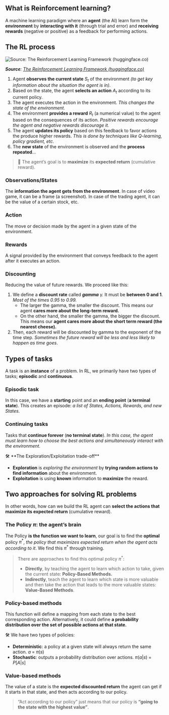 ## What is Reinforcement learning?

A machine learning paradigm where an **agent** (the AI) learn form the **environment** by **interacting with it** (through trial and error) and **receiving rewards** (negative or positive) as a feedback for performing actions.

## The RL process


![***Source**: [The Reinforcement Learning Framework (huggingface.co)](https://huggingface.co/learn/deep-rl-course/unit1/rl-framework)*](https://github.com/mohamedyosef101/101_learning_area/assets/118842452/084e5afa-6168-4138-b9ea-ef6cc17a6d5f)

***Source**: [The Reinforcement Learning Framework (huggingface.co)](https://huggingface.co/learn/deep-rl-course/unit1/rl-framework)*

1. Agent **observes the current state** $S_t$ of the environment *(to get key information about the situation the agent is in).*
2. Based on the state, the agent **selects an action** $A_t$ according to its current policy.
3. The agent executes the action in the environment. *This changes the state of the environment.*
4. The environment **provides a reward** $R_t$ (a numerical value) to the agent based on the consequences of its action. *Positive rewards encourage the agent and negative rewards discourage it.*
5. The agent **updates its policy** based on this feedback to favor actions the produce higher rewards. *This is done by techniques like Q-learning, policy gradient, etc.*
6. The **new state** of the environment is observed and the **process repeated**…

> 🎾 The agent’s goal is to **maximize** its **expected return** (cumulative reward).


### Observations/States

The **information the agent gets from the environment**. In case of video game, it can be a frame (a screenshot). In case of the trading agent, it can be the value of a certain stock, etc.


### Action

The move or decision made by the agent in a given state of the environment.

### Rewards

A signal provided by the environment that conveys feedback to the agent after it executes an action.

### Discounting

Reducing the value of future rewards. We proceed like this: 

1. We define a **discount rate** called ***gamma** $\gamma$.* It must be **between 0 and 1**. *Most of the times 0.95 to 0.99.*
    - The larger the gamma, the smaller the discount. This means our agent **cares more about the long-term reward.**
    - On the other hand, the smaller the gamma, the bigger the discount. This means our **agent cares more about the short term reward (the nearest cheese).**
2. Then, each reward will be discounted by gamma to the exponent of the time step. *Sometimes the future reward will be less and less likely to happen as time goes*.

## Types of tasks

A task is an **instance** of a problem. In RL, we primarily have two types of tasks; **episodic** and **continuous**.

### Episodic task

In this case, we have a **starting** point and an **ending point** (**a terminal state**). This creates an episode: *a list of States, Actions, Rewards, and new States.*

### Continuing tasks

Tasks that **continue forever** (**no terminal state**). *In this case, the agent must learn how to choose the best actions and simultaneously interact with the environment.*

<aside>
🛠 **The Exploration/Exploitation trade-off**

- **Exploration** is *exploring the environment* by **trying random actions to find information** about the environment.
- **Exploitation** is using **known** information to **maximize** the reward.
</aside>

## Two approaches for solving RL problems

In other words, how can we build the RL agent can **select the actions that maximize its expected return** (cumulative reward).

### The Policy $\pi$: the agent’s brain

The Policy **is the function we want to learn**, our goal is to find the **optimal** policy $\pi^*$, *the policy that maximizes expected return when the agent acts according to it*. We find this $\pi^*$ through training.

> There are approaches to find this optimal policy $\pi^*$:
> 
> - **Directly**, by teaching the agent to learn which action to take, given the current state: **Policy-Based Methods.**
> - **Indirectly**, teach the agent to learn which state is more valuable and then take the action that leads to the more valuable states: **Value-Based Methods**.

### Policy-based methods

This function will define a mapping from each state to the best corresponding action. Alternatively, it could define **a probability distribution over the set of possible actions at that state.**

<aside>
🛠 We have two types of policies:

- **Deterministic**: a policy at a given state will always return the same action.
$a\;=\;\pi(s)$
- **Stochastic**: outputs a probability distribution over actions.
$\pi(a|s)\;=\;P[A|s]$
</aside>

### Value-based methods

The value of a state is the **expected discounted return** the agent can get if it starts in that state, and then acts according to our policy.

> “Act according to our policy” just means that our policy is **“going to the state with the highest value”**.
